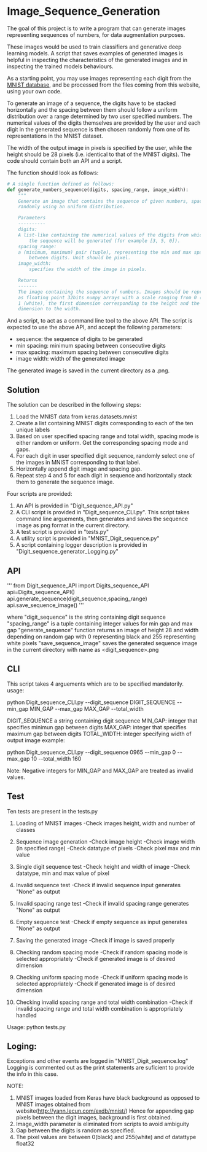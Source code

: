 # Image_Sequence_Generation
The goal of this project is to write a program that can generate images representing sequences of numbers, for data augmentation purposes.

These images would be used to train classifiers and generative deep learning models. A script that saves examples of generated images is helpful in inspecting the characteristics of the generated images and in inspecting the trained models behaviours.

As a starting point, you may use images representing each
digit from the [MNIST database](http://yann.lecun.com/exdb/mnist/), and be
processed from the files coming from this website, using your own code.

To generate an image of a sequence, the digits have to be stacked horizontally
and the spacing between them should follow a uniform distribution over a range
determined by two user specified numbers. The numerical values of the digits
themselves are provided by the user and each digit in the generated sequence is
then chosen randomly from one of its representations in the MNIST dataset.

The width of the output image in pixels is specified by the user, while the
height should be 28 pixels (i.e. identical to that of the MNIST digits).  The
code should contain both an API and a script.

The function should look as follows:

```python
# A single function defined as follows:
def generate_numbers_sequence(digits, spacing_range, image_width):
    """
    Generate an image that contains the sequence of given numbers, spaced
    randomly using an uniform distribution.

    Parameters
    ----------
    digits:
	A list-like containing the numerical values of the digits from which
        the sequence will be generated (for example [3, 5, 0]).
    spacing_range:
	a (minimum, maximum) pair (tuple), representing the min and max spacing
        between digits. Unit should be pixel.
    image_width:
        specifies the width of the image in pixels.

    Returns
    -------
    The image containing the sequence of numbers. Images should be represented
    as floating point 32bits numpy arrays with a scale ranging from 0 (black) to
    1 (white), the first dimension corresponding to the height and the second
    dimension to the width.
```

And a script, to act as a command line tool to the above API. The script is
expected to use the above API, and accept the following parameters:

* sequence: the sequence of digits to be generated
* min spacing: minimum spacing between consecutive digits
* max spacing: maximum spacing between consecutive digits
* image width: width of the generated image

The generated image is saved in the current directory as a .png.

## Solution

The solution can be described in the following steps:
1. Load the MNIST data from keras.datasets.mnist
2. Create a list containing MNIST digits corresponding to each of the ten unique labels
3. Based on user specified spacing range and total width, spacing mode is either random or uniform. Get the corresponding spacing mode and gaps.
4. For each digit in user specified digit sequence, randomly select one of the images in MNIST corresponding to that label.
5. Horizontally append digit image and spacing gap.
6. Repeat step 4 and 5 for each digit in sequence and horizontally stack them to generate the sequence image.

Four scripts are provided:

1. An API is provided in "Digit_sequence_API.py"
2. A CLI script is provided in "Digit_sequence_CLI.py". 
This script takes command line arguements, then generates and saves the sequence image as png format in the current directory.
3. A test script is provided in "tests.py"
4. A utility script is provided in "MNIST_Digit_sequence.py"
5. A script containing logger description is provided in "Digit_sequence_generator_Logging.py"


## API 
'''
from Digit_sequence_API import Digits_sequence_API
api=Digits_sequence_API()
api.generate_sequence(digit_sequence,spacing_range)
api.save_sequence_image()
'''

where "digit_sequence" is the string containing digit sequence 
"spacing_range" is a tuple containing integer values for min gap and max gap
"generate_sequence" function returns an image of height 28 and width depending on random gap with 0 representing black and 255 representing white pixels
"save_sequence_image" saves the generated sequence image in the current directory with name as <digit_sequence>.png

## CLI

This script takes 4 arguements which are to be specified mandatorily.
usage: 

python Digit_sequence_CLI.py --digit_sequence DIGIT_SEQUENCE --min_gap MIN_GAP --max_gap MAX_GAP --total_width

DIGIT_SEQUENCE a string containing digit sequence
MIN_GAP: integer that specifies minimun gap between digits 
MAX_GAP: integer that specifies maximum gap between digits
TOTAL_WIDTH: integer specifying width of output image
example:

python Digit_sequence_CLI.py --digit_sequence 0965 --min_gap 0 --max_gap 10 --total_width 160

Note: Negative integers for MIN_GAP and MAX_GAP are treated as invalid values.



## Test

Ten tests are present in the tests.py

1. Loading of MNIST images
	-Check images height, width and number of classes 

2. Sequence image generation
	-Check image height
	-Check image width (in specified range)
	-Check datatype of pixels
	-Check pixel max and min value

3. Single digit sequence test
	-Check height and width of image 
	-Check datatype, min and max value of pixel

4. Invalid sequence test
	-Check if invalid sequence input generates "None" as output

5. Invalid spacing range test
	-Check if invalid spacing range generates "None" as output

6. Empty sequence test
	-Check if empty sequence as input generates "None" as output

7. Saving the generated image
	-Check if image is saved properly 

8. Checking random spacing mode
	-Check if random spacing mode is selected appropriately
	-Check if generated image is of desired dimension 

9. Checking uniform spacing mode
	-Check if uniform spacing mode is selected appropriately
	-Check if generated image is of desired dimension 

10. Checking invalid spacing range and total width combination
	-Check if invalid spacing range and total width combination is appropriately handled


Usage: python tests.py



## Loging:

Exceptions and other events are logged in "MNIST_Digit_sequence.log"
Logging is commented out as the print statements are suficient to provide the info in this case.


NOTE:
1. MNIST images loaded from Keras have black background as opposed to MNIST images obtained from website(http://yann.lecun.com/exdb/mnist/)
Hence for appending gap pixels between the digit images, background is first obtained.
2. Image_width parameter is eliminated from scripts to avoid ambiguity
3. Gap between the digits is random as specified.
4. The pixel values are between 0(black) and 255(white) and of datattype float32
